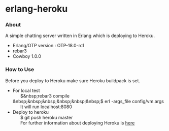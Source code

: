 # erlang-heroku
### About
A simple chatting server written in Erlang which is deploying to Heroku.  
- Erlang/OTP version :  OTP-18.0-rc1  
- rebar3  
- Cowboy 1.0.0  

### How to Use
Before you deploy to Heroku make sure Heroku buildpack is set.  
- For local test  
&nbsp;&nbsp;&nbsp;&nbsp;&nbsp;&nbsp;$&nbsp;rebar3 compile  
&nbsp;&nbsp;&nbsp;&nbsp;&nbsp;&nbsp;$&nbsp;erl -args_file config/vm.args  
&nbsp;&nbsp;&nbsp;&nbsp;&nbsp;&nbsp;It will run localhost:8080    
- Deploy to heroku  
&nbsp;&nbsp;&nbsp;&nbsp;&nbsp;&nbsp;$&nbsp;git push heroku master  
&nbsp;&nbsp;&nbsp;&nbsp;&nbsp;&nbsp;For further information about deploying Heroku is [here](https://devcenter.heroku.com/articles/git)
